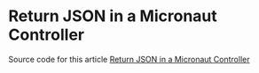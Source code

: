 # Return JSON in a Micronaut Controller
Source code for this article [Return JSON in a Micronaut Controller](https://mkyong.com/micronaut/return-json-in-a-micronaut-controller/)